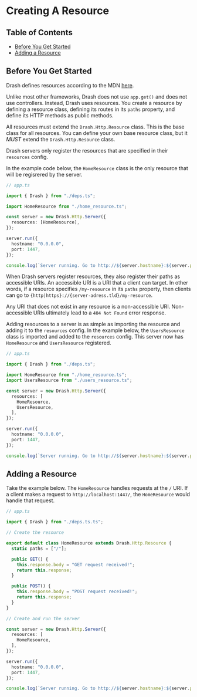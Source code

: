 # Creating A Resource

## Table of Contents

- [Before You Get Started](#before-you-get-started)
- [Adding a Resource](#adding-a-resource)

## Before You Get Started

Drash defines resources according to the MDN
[here](https://developer.mozilla.org/en-US/docs/Web/HTTP/Basics_of_HTTP/Identifying_resources_on_the_Web).

Unlike most other frameworks, Drash does not use `app.get()` and does not use
controllers. Instead, Drash uses resources. You create a resource by defining a
resource class, defining its routes in its `paths` property, and define its HTTP
methods as public methods.

All resources must extend the `Drash.Http.Resource` class. This is the base
class for all resources. You can define your own base resource class, but it
_MUST_ extend the `Drash.Http.Resource` class.

Drash servers only register the resources that are specified in their
`resources` config.

In the example code below, the `HomeResource` class is the only resource that
will be regisrered by the server.

```typescript
// app.ts

import { Drash } from "./deps.ts";

import HomeResource from "./home_resource.ts";

const server = new Drash.Http.Server({
  resources: [HomeResource],
});

server.run({
  hostname: "0.0.0.0",
  port: 1447,
});

console.log(`Server running. Go to http://${server.hostname}:${server.port}.`);
```

When Drash servers register resources, they also register their paths as
accessible URIs. An accessible URI is a URI that a client can target. In other
words, if a resource specifies `/my-resource` in its `paths` property, then
clients can go to `{http|https}://{server-adress.tld}/my-resource`.

Any URI that does not exist in any resource is a non-accessible URI.
Non-accessible URIs ultimately lead to a `404 Not Found` error response.

Adding resources to a server is as simple as importing the resource and adding
it to the `resources` config. In the example below, the `UsersResource` class is
imported and added to the `resources` config. This server now has `HomeResource`
and `UsersResource` registered.

```typescript
// app.ts

import { Drash } from "./deps.ts";

import HomeResource from "./home_resource.ts";
import UsersResource from "./users_resource.ts";

const server = new Drash.Http.Server({
  resources: [
    HomeResource,
    UsersResource,
  ],
});

server.run({
  hostname: "0.0.0.0",
  port: 1447,
});

console.log(`Server running. Go to http://${server.hostname}:${server.port}.`);
```

## Adding a Resource

Take the example below. The `HomeResource` handles requests at the `/` URI. If a
client makes a request to `http://localhost:1447/`, the `HomeResource` would
handle that request.

```typescript
// app.ts

import { Drash } from "./deps.ts.ts";

// Create the resource

export default class HomeResource extends Drash.Http.Resource {
  static paths = ["/"];

  public GET() {
    this.response.body = "GET request received!";
    return this.response;
  }

  public POST() {
    this.response.body = "POST request received!";
    return this.response;
  }
}

// Create and run the server

const server = new Drash.Http.Server({
  resources: [
    HomeResource,
  ],
});

server.run({
  hostname: "0.0.0.0",
  port: 1447,
});

console.log(`Server running. Go to http://${server.hostname}:${server.port}.`);
```
